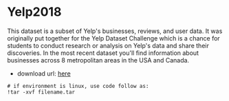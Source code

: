 # Yelp2018

This dataset is a subset of Yelp's businesses, reviews, and user data. 
It was originally put together for the Yelp Dataset Challenge which is a chance for students to conduct research or analysis on Yelp's data and share their discoveries. 
In the most recent dataset you'll find information about businesses across 8 metropolitan areas in the USA and Canada.

- download url: [here]([https://www.kaggle.com/datasets/yelp-dataset/yelp-dataset](https://www.kaggle.com/datasets/yelp-dataset/yelp-dataset/download?datasetVersionNumber=4))


```
# if environment is linux, use code follow as:
!tar -xvf filename.tar
```
